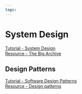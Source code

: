 ```yaml
---
tags:
---
```


# System Design

[Tutorial - System Design](https://www.geeksforgeeks.org/system-design-tutorial/?ref=lbp)  
[Resource - The Big Archive](https://assets.bytebytego.com/ByteByteGo-Big-Archive-System-Design-2023.pdf)

## Design Patterns

[Tutorial - Software Design Patterns](https://www.geeksforgeeks.org/software-design-patterns/?ref=outind)  
[Resource - Design patterns](https://refactoring.guru/design-patterns)

